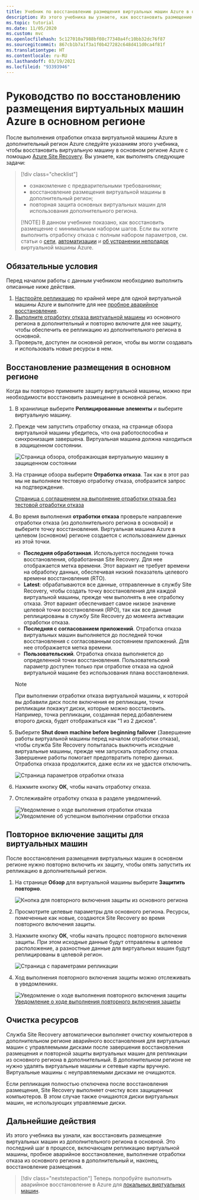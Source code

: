 ```yaml
---
title: Учебник по восстановлению размещения виртуальных машин Azure в основном регионе во время аварийного восстановления с помощью Azure Site Recovery.
description: Из этого учебника вы узнаете, как восстановить размещение виртуальных машин Azure в основном регионе с помощью Azure Site Recovery.
ms.topic: tutorial
ms.date: 11/05/2020
ms.custom: mvc
ms.openlocfilehash: 5c127010a7988bf08c77340a4fc10bb32dc76f87
ms.sourcegitcommit: 867cb1b7a1f3a1f0b427282c648d411d0ca4f81f
ms.translationtype: HT
ms.contentlocale: ru-RU
ms.lasthandoff: 03/19/2021
ms.locfileid: "93393946"
---
```

# <a name="tutorial-fail-back-azure-vm-to-the-primary-region"></a>Руководство по восстановлению размещения виртуальных машин Azure в основном регионе

После выполнения отработки отказа виртуальной машины Azure в дополнительный регион Azure следуйте указаниям этого учебника, чтобы восстановить виртуальную машину в основном регионе Azure с помощью [Azure Site Recovery](site-recovery-overview.md).  Вы узнаете, как выполнять следующие задачи:

> [!div class="checklist"]
> 
> * ознакомление с предварительными требованиями;
> * восстановление размещения виртуальной машины в дополнительный регион;
> * повторная защита основных виртуальных машин для использования дополнительного региона.
> 
> [!NOTE]
> В данном учебнике показано, как восстановить размещение с минимальным набором шагов. Если вы хотите выполнить отработку отказа с полным набором параметров, см. статьи о [сети](azure-to-azure-about-networking.md), [автоматизации](azure-to-azure-powershell.md) и [об устранении неполадок](azure-to-azure-troubleshoot-errors.md) виртуальной машины Azure.



## <a name="prerequisites"></a>Обязательные условия

Перед началом работы с данным учебником необходимо выполнить описанные ниже действия.

1. [Настройте репликацию](azure-to-azure-tutorial-enable-replication.md) по крайней мере для одной виртуальной машины Azure и выполните для нее [пробное аварийное восстановление](azure-to-azure-tutorial-dr-drill.md).
2. [Выполните отработку отказа виртуальной машины](azure-to-azure-tutorial-failover-failback.md) из основного региона в дополнительный и повторно включите для нее защиту, чтобы обеспечить ее репликацию из дополнительного региона в основной. 
3. Проверьте, доступен ли основной регион, чтобы вы могли создавать и использовать новые ресурсы в нем.

## <a name="fail-back-to-the-primary-region"></a>Восстановление размещения в основном регионе

Когда вы повторно примените защиту виртуальной машины, можно при необходимости восстановить размещение в основной регион.

1. В хранилище выберите **Реплицированные элементы** и выберите виртуальную машину.

2. Прежде чем запустить отработку отказа, на странице обзора виртуальной машины убедитесь, что она работоспособна и синхронизация завершена. Виртуальная машина должна находиться в *защищенном* состоянии.

    ![Страница обзора, отображающая виртуальную машину в защищенном состоянии](./media/azure-to-azure-tutorial-failback/protected-state.png)

3. На странице обзора выберите **Отработка отказа**. Так как в этот раз мы не выполняем тестовую отработку отказа, отобразится запрос на подтверждение.

    [Страница с соглашением на выполнение отработки отказа без тестовой отработки отказа](./media/azure-to-azure-tutorial-failback/no-test.png)

4. Во время выполнения **отработки отказа** проверьте направление отработки отказа (из дополнительного региона в основной) и выберите точку восстановления. Виртуальная машина Azure в целевом (основном) регионе создается с использованием данных из этой точки.
   - **Последняя обработанная**. Используется последняя точка восстановления, обработанная Site Recovery. Для нее отображается метка времени. Этот вариант не требует времени на обработку данных, обеспечивая низкий показатель целевого времени восстановления (RTO).
   -  **Latest**: обрабатываются все данные, отправленные в службу Site Recovery, чтобы создать точку восстановления для каждой виртуальной машины, прежде чем выполнять в нее отработку отказа. Этот вариант обеспечивает самое низкое значение целевой точки восстановления (RPO), так как все данные реплицированы в службу Site Recovery до момента активации отработки отказа.
   - **Последняя с согласованием приложений**. Отработка отказа виртуальных машин выполняется до последней точки восстановления с согласованным состоянием приложений. Для нее отображается метка времени.
   - **Пользовательский**. Отработка отказа выполняется до определенной точки восстановления. Пользовательский параметр доступен только при отработке отказа на одной виртуальной машине без использования плана восстановления.

    > [!NOTE]
    > При выполнении отработки отказа виртуальной машины, к которой вы добавили диск после включения ее репликации, точки репликации покажут диски, которые можно восстановить. Например, точка репликации, созданная перед добавлением второго диска, будет отображаться как "1 из 2 дисков".

4. Выберите **Shut down machine before beginning failover** (Завершение работы виртуальной машины перед началом отработки отказа), чтобы служба Site Recovery попыталась выключить исходные виртуальные машины, прежде чем запускать отработку отказа. Завершение работы помогает предотвратить потерю данных. Отработка отказа продолжится, даже если их не удастся отключить. 

    ![Страница параметров отработки отказа](./media/azure-to-azure-tutorial-failback/failover.png)    

3. Нажмите кнопку **ОК**, чтобы начать отработку отказа.
4. Отслеживайте отработку отказа в разделе уведомлений.

    ![Уведомление о ходе выполнения отработки отказа](./media/azure-to-azure-tutorial-failback/notification-progress.png)  
    ![Уведомление об успешном выполнении отработки отказа](./media/azure-to-azure-tutorial-failback/notification-success.png)   

## <a name="reprotect-vms"></a>Повторное включение защиты для виртуальных машин

После восстановления размещения виртуальных машин в основном регионе нужно повторно включить их защиту, чтобы опять запустить их репликацию в дополнительный регион.

1. На странице **Обзор** для виртуальной машины выберите **Защитить повторно**.

    ![Кнопка для повторного включения защиты из основного региона](./media/azure-to-azure-tutorial-failback/reprotect.png)  

2. Просмотрите целевые параметры для основного региона. Ресурсы, помеченные как новые, создаются Site Recovery во время повторного включения защиты.
3. Нажмите кнопку **ОК**, чтобы начать процесс повторного включения защиты. При этом исходные данные будут отправлены в целевое расположение, а разностные данные для виртуальных машин будут реплицированы в целевой регион.

     ![Страница с параметрами репликации](./media/azure-to-azure-tutorial-failback/replication-settings.png) 

4. Ход выполнения повторного включения защиты можно отслеживать в уведомлениях. 

    ![Уведомление о ходе выполнения повторного включения защиты](./media/azure-to-azure-tutorial-failback/notification-reprotect-start.png) [Уведомление о ходе выполнения повторного включения защиты](./media/azure-to-azure-tutorial-failback/notification-reprotect-finish.png)
    
  

## <a name="clean-up-resources"></a>Очистка ресурсов

Служба Site Recovery автоматически выполняет очистку компьютеров в дополнительном регионе аварийного восстановления для виртуальных машин с управляемыми дисками после завершения восстановления размещения и повторной защиты виртуальных машин для репликации из основного региона в дополнительный. В дополнительном регионе не нужно удалять виртуальные машины и сетевые карты вручную. Виртуальные машины с неуправляемыми дисками не очищаются.

Если репликация полностью отключена после восстановления размещения, Site Recovery выполняет очистку всех защищенных компьютеров. В этом случае также очищаются диски виртуальных машин, не использующих управляемые диски. 
 
## <a name="next-steps"></a>Дальнейшие действия

Из этого учебника вы узнали, как восстановить размещение виртуальных машин из дополнительного региона в основной. Это последний шаг в процессе, включающем репликацию виртуальной машины, пробное аварийное восстановление, выполнение отработки отказа из основного региона в дополнительный и, наконец, восстановление размещения.

> [!div class="nextstepaction"]
> Теперь попробуйте выполнить аварийное восстановление в Azure для [локальных виртуальных машин](vmware-azure-tutorial-prepare-on-premises.md).


